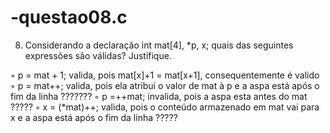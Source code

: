 # -questao08.c
8.	Considerando a declaração
  int mat[4], *p, x;
quais das seguintes expressões são válidas? Justifique. 

◦ p = mat + 1; valida, pois mat[x]+1 = mat[x+1], consequentemente é valido
◦ p = mat++;  valida, pois ela atribui o valor de mat à p e a aspa está após o fim da linha ???????
◦ p =++mat; invalida, pois a aspa esta antes do mat ?????
◦ x = (*mat)++; valida, pois o conteúdo armazenado em mat vai para x e a aspa está após o fim da linha ?????
